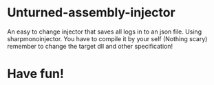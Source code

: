 # Unturned-assembly-injector
An easy to change injector that saves all logs in to an json file. Using sharpmonoinjector.
You have to compile it by your self (Nothing scary) 
remember to change the target dll and other specification! 
# Have fun!
